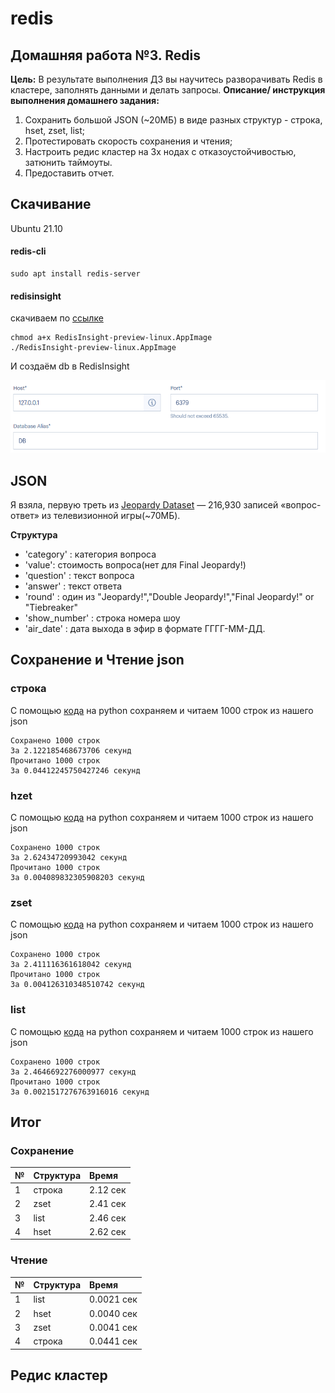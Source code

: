 # redis
## Домашняя работа №3. Redis
**Цель:** В результате выполнения ДЗ вы научитесь разворачивать Redis в кластере, заполнять данными и делать запросы.
**Описание/ инструкция выполнения домашнего задания:**
1.	Сохранить большой JSON (~20МБ) в виде разных структур - строка, hset, zset, list;
2.	Протестировать скорость сохранения и чтения;
3.	Настроить редис кластер на 3х нодах с отказоустойчивостью, затюнить таймоуты.
4.	Предоставить отчет.

## Скачивание
Ubuntu 21.10
#### redis-cli
```
sudo apt install redis-server
```
#### redisinsight
скачиваем по [ссылке](https://download.redisinsight.redis.com/latest/RedisInsight-v2-linux-x86_64.AppImage)
```
chmod a+x RedisInsight-preview-linux.AppImage
./RedisInsight-preview-linux.AppImage
```
И создаём db в RedisInsight


![](https://github.com/FAnastasiaF/redis/blob/main/db.png)

## JSON

Я взяла, первую треть из [Jeopardy Dataset](https://www.reddit.com/r/datasets/comments/1uyd0t/200000_jeopardy_questions_in_a_json_file/) —  216,930 записей «вопрос-ответ» из телевизионной игры(~70МБ).

**Структура**
* 'category' : категория вопроса
* 'value': стоимость вопроса(нет для Final Jeopardy!)
* 'question' : текст вопроса
* 'answer' : текст ответа
* 'round' : один из "Jeopardy!","Double Jeopardy!","Final Jeopardy!" or "Tiebreaker"
* 'show_number' : строка номера шоу
* 'air_date' : дата выхода в эфир в формате ГГГГ-ММ-ДД.

## Сохранение и Чтение json

### строка
С помощью [кода](https://github.com/FAnastasiaF/redis/blob/main/str.py) на python сохраняем и читаем 1000 строк из нашего json
```
Сохранено 1000 строк
За 2.122185468673706 секунд
Прочитано 1000 строк
За 0.04412245750427246 секунд
```
### hzet
С помощью [кода](https://github.com/FAnastasiaF/redis/blob/main/hset.py) на python сохраняем и читаем 1000 строк из нашего json
```
Сохранено 1000 строк
За 2.62434720993042 секунд
Прочитано 1000 строк
За 0.004089832305908203 секунд
```
### zset
С помощью [кода](https://github.com/FAnastasiaF/redis/blob/main/zset.py) на python сохраняем и читаем 1000 строк из нашего json
```
Сохранено 1000 строк
За 2.411116361618042 секунд
Прочитано 1000 строк
За 0.004126310348510742 секунд
```
### list
С помощью [кода](https://github.com/FAnastasiaF/redis/blob/main/list.py) на python сохраняем и читаем 1000 строк из нашего json
```
Сохранено 1000 строк
За 2.4646692276000977 секунд
Прочитано 1000 строк
За 0.0021517276763916016 секунд
```
## Итог
### Сохранение
№ | Структура | Время
:--- | :------- | :----
1  | строка | 2.12 сек
2  | zset  | 2.41 сек
3  | list  | 2.46 сек
4  | hset  | 2.62 сек

### Чтение
№ | Структура | Время
:--- | :------- | :------
1  | list | 0.0021 сек
2  | hset  | 0.0040 сек
3  | zset  | 0.0041 сек
4  | cтрока  | 0.0441 сек

## Редис кластер

